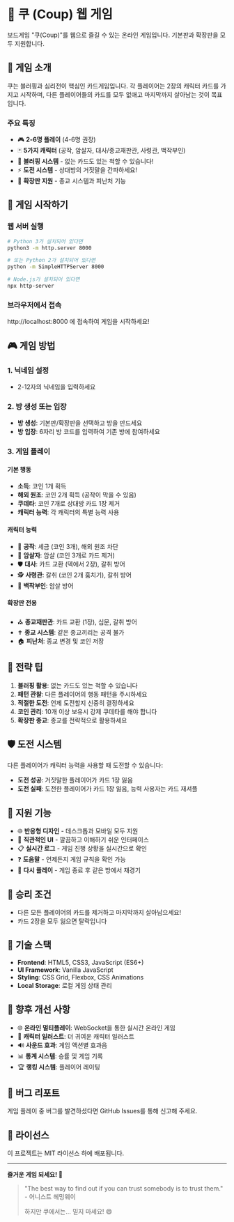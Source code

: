 # 🎲 쿠 (Coup) 웹 게임

보드게임 "쿠(Coup)"를 웹으로 즐길 수 있는 온라인 게임입니다. 기본판과 확장판을 모두 지원합니다.

## 🎯 게임 소개

쿠는 블러핑과 심리전이 핵심인 카드게임입니다. 각 플레이어는 2장의 캐릭터 카드를 가지고 시작하며, 다른 플레이어들의 카드를 모두 없애고 마지막까지 살아남는 것이 목표입니다.

### 주요 특징
- 🎮 **2-6명 플레이** (4-6명 권장)
- 🃏 **5가지 캐릭터** (공작, 암살자, 대사/종교재판관, 사령관, 백작부인)
- 🧠 **블러핑 시스템** - 없는 카드도 있는 척할 수 있습니다!
- ⚡ **도전 시스템** - 상대방의 거짓말을 간파하세요!
- 🧩 **확장판 지원** - 종교 시스템과 피난처 기능

## 🚀 게임 시작하기

### 웹 서버 실행
```bash
# Python 3가 설치되어 있다면
python3 -m http.server 8000

# 또는 Python 2가 설치되어 있다면
python -m SimpleHTTPServer 8000

# Node.js가 설치되어 있다면
npx http-server
```

### 브라우저에서 접속
http://localhost:8000 에 접속하여 게임을 시작하세요!

## 🎮 게임 방법

### 1. 닉네임 설정
- 2-12자의 닉네임을 입력하세요

### 2. 방 생성 또는 입장
- **방 생성**: 기본판/확장판을 선택하고 방을 만드세요
- **방 입장**: 6자리 방 코드를 입력하여 기존 방에 참여하세요

### 3. 게임 플레이
#### 기본 행동
- **소득**: 코인 1개 획득
- **해외 원조**: 코인 2개 획득 (공작이 막을 수 있음)
- **쿠데타**: 코인 7개로 상대방 카드 1장 제거
- **캐릭터 능력**: 각 캐릭터의 특별 능력 사용

#### 캐릭터 능력
- 👑 **공작**: 세금 (코인 3개), 해외 원조 차단
- 🔪 **암살자**: 암살 (코인 3개로 카드 제거)
- 🛡️ **대사**: 카드 교환 (덱에서 2장), 갈취 방어
- 🕵️ **사령관**: 갈취 (코인 2개 훔치기), 갈취 방어
- 🧱 **백작부인**: 암살 방어

#### 확장판 전용
- ⛪ **종교재판관**: 카드 교환 (1장), 심문, 갈취 방어
- ✝️ **종교 시스템**: 같은 종교끼리는 공격 불가
- 🏠 **피난처**: 종교 변경 및 코인 저장

## 🧠 전략 팁

1. **블러핑 활용**: 없는 카드도 있는 척할 수 있습니다
2. **패턴 관찰**: 다른 플레이어의 행동 패턴을 주시하세요
3. **적절한 도전**: 언제 도전할지 신중히 결정하세요
4. **코인 관리**: 10개 이상 보유시 강제 쿠데타를 해야 합니다
5. **확장판 종교**: 종교를 전략적으로 활용하세요

## 🛡️ 도전 시스템

다른 플레이어가 캐릭터 능력을 사용할 때 도전할 수 있습니다:

- **도전 성공**: 거짓말한 플레이어가 카드 1장 잃음
- **도전 실패**: 도전한 플레이어가 카드 1장 잃음, 능력 사용자는 카드 재셔플

## 📱 지원 기능

- 🌐 **반응형 디자인** - 데스크톱과 모바일 모두 지원
- 🎨 **직관적인 UI** - 깔끔하고 이해하기 쉬운 인터페이스
- 📋 **실시간 로그** - 게임 진행 상황을 실시간으로 확인
- ❓ **도움말** - 언제든지 게임 규칙을 확인 가능
- 🔄 **다시 플레이** - 게임 종료 후 같은 방에서 재경기

## 🎯 승리 조건

- 다른 모든 플레이어의 카드를 제거하고 마지막까지 살아남으세요!
- 카드 2장을 모두 잃으면 탈락입니다

## 🔧 기술 스택

- **Frontend**: HTML5, CSS3, JavaScript (ES6+)
- **UI Framework**: Vanilla JavaScript
- **Styling**: CSS Grid, Flexbox, CSS Animations
- **Local Storage**: 로컬 게임 상태 관리

## 📝 향후 개선 사항

- 🌐 **온라인 멀티플레이**: WebSocket을 통한 실시간 온라인 게임
- 🎨 **캐릭터 일러스트**: 더 귀여운 캐릭터 일러스트
- 🔊 **사운드 효과**: 게임 액션별 효과음
- 📊 **통계 시스템**: 승률 및 게임 기록
- 🏆 **랭킹 시스템**: 플레이어 레이팅

## 🐛 버그 리포트

게임 플레이 중 버그를 발견하셨다면 GitHub Issues를 통해 신고해 주세요.

## 📄 라이선스

이 프로젝트는 MIT 라이선스 하에 배포됩니다.

---

**즐거운 게임 되세요! 🎉**

> "The best way to find out if you can trust somebody is to trust them." - 어니스트 헤밍웨이
> 
> 하지만 쿠에서는... 믿지 마세요! 😄